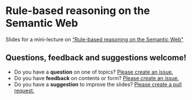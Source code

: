 # Rule-based reasoning on the Semantic Web
Slides for a mini-lecture on [“Rule-based reasoning on the Semantic Web”](http://rubenverborgh.github.io/Semantic-Web-Reasoning/)

## Questions, feedback and suggestions welcome!
- Do you have a **question** on one of topics? [Please create an issue.](https://github.com/RubenVerborgh/Semantic-Web-Reasoning/issues/new)
- Do you have **feedback** on contents or form? [Please create an issue.](https://github.com/RubenVerborgh/Semantic-Web-Reasoning/issues/new)
- Do you have a **suggestion** to improve the slides? [Please create a pull request.](https://github.com/RubenVerborgh/Semantic-Web-Reasoning/pulls)
